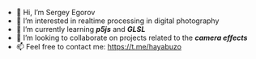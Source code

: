 - 👋 Hi, I’m Sergey Egorov
- 👀 I’m interested in realtime processing in digital photography
- 🌱 I’m currently learning **_p5js_** and **_GLSL_**
- 💞️ I’m looking to collaborate on projects related to the **_camera effects_**
- 📫 Feel free to contact me: https://t.me/hayabuzo
